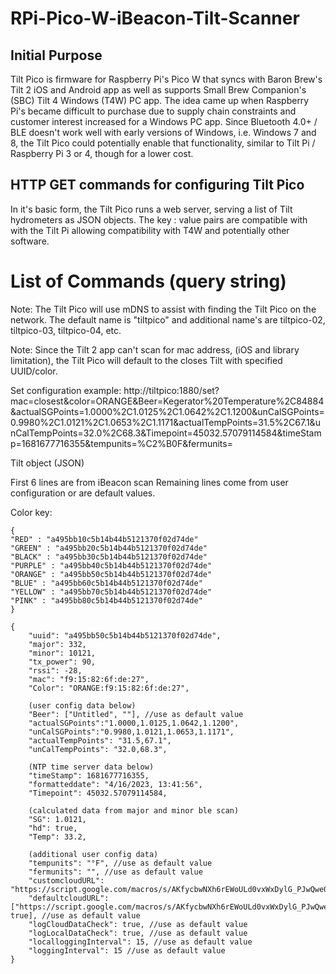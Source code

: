 # RPi-Pico-W-iBeacon-Tilt-Scanner
 
## Initial Purpose

Tilt Pico is firmware for Raspberry Pi's Pico W that syncs with Baron Brew's Tilt 2 iOS and Android app as well as supports Small Brew Companion's (SBC) Tilt 4 Windows (T4W) PC app. The idea came up when Raspberry Pi's became difficult to purchase due to supply chain constraints and customer interest increased for a Windows PC app. Since Bluetooth 4.0+ / BLE doesn't work well with early versions of Windows, i.e. Windows 7 and 8, the Tilt Pico could potentially enable that functionality, similar to Tilt Pi / Raspberry Pi 3 or 4, though for a lower cost.

## HTTP GET commands for configuring Tilt Pico

In it's basic form, the Tilt Pico runs a web server, serving a list of Tilt hydrometers as JSON objects. The key : value pairs are compatible with with the Tilt Pi allowing compatibility with T4W and potentially other software.

# List of Commands (query string)

Note: The Tilt Pico will use mDNS to assist with finding the Tilt Pico on the network. The default name is "tiltpico" and additional name's are tiltpico-02, tiltpico-03, tiltpico-04, etc.

Note: Since the Tilt 2 app can't scan for mac address, (iOS and library limitation), the Tilt Pico will default to the closes Tilt with specified UUID/color.

Set configuration example: http://tiltpico:1880/set?mac=closest&color=ORANGE&Beer=Kegerator%20Temperature%2C84884&actualSGPoints=1.0000%2C1.0125%2C1.0642%2C1.1200&unCalSGPoints=0.9980%2C1.0121%2C1.0653%2C1.1171&actualTempPoints=31.5%2C67.1&unCalTempPoints=32.0%2C68.3&Timepoint=45032.57079114584&timeStamp=1681677716355&tempunits=%C2%B0F&fermunits=


Tilt object (JSON)

First 6 lines are from iBeacon scan
Remaining lines come from user configuration or are default values.

Color key:
```
{
"RED" : "a495bb10c5b14b44b5121370f02d74de"
"GREEN" : "a495bb20c5b14b44b5121370f02d74de"
"BLACK" : "a495bb30c5b14b44b5121370f02d74de"
"PURPLE" : "a495bb40c5b14b44b5121370f02d74de"
"ORANGE" : "a495bb50c5b14b44b5121370f02d74de"
"BLUE" : "a495bb60c5b14b44b5121370f02d74de"
"YELLOW" : "a495bb70c5b14b44b5121370f02d74de"
"PINK" : "a495bb80c5b14b44b5121370f02d74de"
}
```

```
{
	"uuid": "a495bb50c5b14b44b5121370f02d74de",
	"major": 332,
	"minor": 10121,
	"tx_power": 90,
	"rssi": -28,
	"mac": "f9:15:82:6f:de:27",
	"Color": "ORANGE:f9:15:82:6f:de:27",
	
	(user config data below)
	"Beer": ["Untitled", ""], //use as default value
	"actualSGPoints":"1.0000,1.0125,1.0642,1.1200",
	"unCalSGPoints":"0.9980,1.0121,1.0653,1.1171",
	"actualTempPoints": "31.5,67.1",
	"unCalTempPoints": "32.0,68.3",
	
	(NTP time server data below)
	"timeStamp": 1681677716355,
	"formatteddate": "4/16/2023, 13:41:56",
	"Timepoint": 45032.57079114584,
	
	(calculated data from major and minor ble scan)
	"SG": 1.0121,
	"hd": true,
	"Temp": 33.2,
	
	(additional user config data)
	"tempunits": "°F", //use as default value
	"fermunits": "", //use as default value
	"customcloudURL": "https://script.google.com/macros/s/AKfycbwNXh6rEWoULd0vxWxDylG_PJwQwe0dn5hdtSkuC4k3D9AXBSA/exec",
	"defaultcloudURL": ["https://script.google.com/macros/s/AKfycbwNXh6rEWoULd0vxWxDylG_PJwQwe0dn5hdtSkuC4k3D9AXBSA/exec", true], //use as default value
	"logCloudDataCheck": true, //use as default value
	"logLocalDataCheck": true, //use as default value
	"localloggingInterval": 15, //use as default value
	"loggingInterval": 15 //use as default value
}
```
